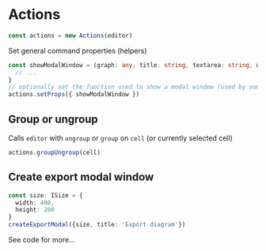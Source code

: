 # Actions

```ts
const actions = new Actions(editor)
```

Set general command properties (helpers)

```ts
const showModalWindow = (graph: any, title: string, textarea: string, width: number, height: number) => {
  // ...
}
// optionally set the function used to show a modal window (used by some commands)
actions.setProps({ showModalWindow })
```

## Group or ungroup

Calls `editor` with `ungroup` or `group` on `cell` (or currently selected cell)

```ts
actions.groupUngroup(cell)
```

## Create export modal window

```ts
const size: ISize = {
  width: 400,
  height: 200
}
createExportModal({size, title: 'Export diagram'})
```

See code for more...
